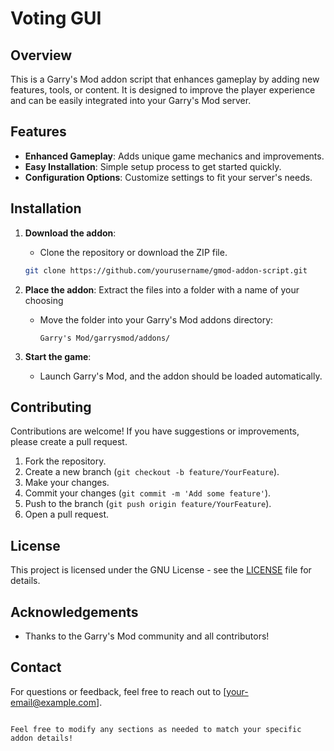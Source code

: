 
# Voting GUI

## Overview

This is a Garry's Mod addon script that enhances gameplay by adding new features, tools, or content. It is designed to improve the player experience and can be easily integrated into your Garry's Mod server.

## Features

- **Enhanced Gameplay**: Adds unique game mechanics and improvements.
- **Easy Installation**: Simple setup process to get started quickly.
- **Configuration Options**: Customize settings to fit your server's needs.

## Installation

1. **Download the addon**:
   - Clone the repository or download the ZIP file.

   ```bash
   git clone https://github.com/yourusername/gmod-addon-script.git
   ```

2. **Place the addon**:
   Extract the files into a folder with a name of your choosing
   
   - Move the folder into your Garry's Mod addons directory:
     ```
     Garry's Mod/garrysmod/addons/
     ```

3. **Start the game**:
   - Launch Garry's Mod, and the addon should be loaded automatically.

## Contributing

Contributions are welcome! If you have suggestions or improvements, please create a pull request.

1. Fork the repository.
2. Create a new branch (`git checkout -b feature/YourFeature`).
3. Make your changes.
4. Commit your changes (`git commit -m 'Add some feature'`).
5. Push to the branch (`git push origin feature/YourFeature`).
6. Open a pull request.

## License

This project is licensed under the GNU License - see the [LICENSE](LICENSE) file for details.

## Acknowledgements

- Thanks to the Garry's Mod community and all contributors!

## Contact

For questions or feedback, feel free to reach out to [your-email@example.com].
```

Feel free to modify any sections as needed to match your specific addon details!
